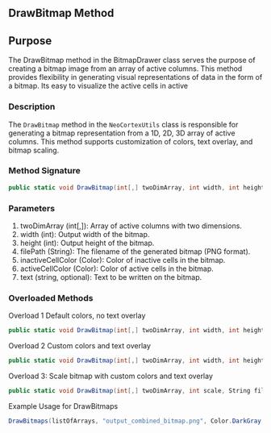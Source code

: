 ## DrawBitmap Method

## Purpose
The DrawBitmap method in the BitmapDrawer class serves the purpose of creating a bitmap image from an array of active columns. This method provides flexibility in generating visual representations of data in the form of a bitmap. Its easy to visualize the active cells in active 

### Description
The `DrawBitmap` method in the `NeoCortexUtils` class is responsible for generating a bitmap representation from a 1D, 2D, 3D array of active columns. This method supports customization of colors, text overlay, and bitmap scaling.

### Method Signature
```csharp
public static void DrawBitmap(int[,] twoDimArray, int width, int height, String filePath, Color inactiveCellColor, Color activeCellColor, string text = null)
```

### Parameters

1. twoDimArray (int[,]): Array of active columns with two dimensions.
2. width (int): Output width of the bitmap.
3. height (int): Output height of the bitmap.
4. filePath (String): The filename of the generated bitmap (PNG format).
5. inactiveCellColor (Color): Color of inactive cells in the bitmap.
6. activeCellColor (Color): Color of active cells in the bitmap.
7. text (string, optional): Text to be written on the bitmap.

### Overloaded Methods

Overload 1 Default colors, no text overlay
```csharp
public static void DrawBitmap(int[,] twoDimArray, int width, int height, String filePath, string text = null)
```

Overload 2 Custom colors and text overlay
```csharp
public static void DrawBitmap(int[,] twoDimArray, int width, int height, String filePath, Color inactiveCellColor, Color activeCellColor, string text = null)
```

Overload 3: Scale bitmap with custom colors and text overlay
```csharp
public static void DrawBitmap(int[,] twoDimArray, int scale, String filePath, Color inactiveCellColor, Color activeCellColor, string text = null)
```

Example Usage for DrawBitmaps
```csharp
DrawBitmaps(listOfArrays, "output_combined_bitmap.png", Color.DarkGray, Color.Yellow, 1024, 1024);
```





